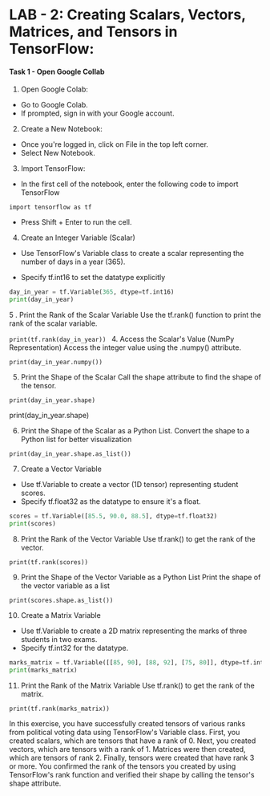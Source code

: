 # LAB - 2: Creating Scalars, Vectors, Matrices, and Tensors in TensorFlow:



#### Task 1 - Open Google Collab

1. Open Google Colab:

- Go to Google Colab.
- If prompted, sign in with your Google account.

2. Create a New Notebook:
- Once you're logged in, click on File in the top left corner.
- Select New Notebook.


3. Import TensorFlow:
- In the first cell of the notebook, enter the following code to import TensorFlow

`import tensorflow as tf`

- Press Shift + Enter to run the cell.

4. Create an Integer Variable (Scalar)

- Use TensorFlow's Variable class to create a scalar representing the number of days in a year (365).

- Specify tf.int16 to set the datatype explicitly

```python
day_in_year = tf.Variable(365, dtype=tf.int16)
print(day_in_year)

```

5 . Print the Rank of the Scalar Variable
Use the tf.rank() function to print the rank of the scalar variable.

`print(tf.rank(day_in_year))
`
4. Access the Scalar's Value (NumPy Representation)
Access the integer value using the .numpy() attribute.

`print(day_in_year.numpy())`

5. Print the Shape of the Scalar
Call the shape attribute to find the shape of the tensor.

`print(day_in_year.shape)`

print(day_in_year.shape)

6. Print the Shape of the Scalar as a Python List. 
Convert the shape to a Python list for better visualization

`print(day_in_year.shape.as_list())
`

7. Create a Vector Variable
- Use tf.Variable to create a vector (1D tensor) representing student scores.
- Specify tf.float32 as the datatype to ensure it's a float.

```python
scores = tf.Variable([85.5, 90.0, 88.5], dtype=tf.float32)
print(scores)

```

8. Print the Rank of the Vector Variable
Use tf.rank() to get the rank of the vector.

`print(tf.rank(scores))`

9. Print the Shape of the Vector Variable as a Python List
Print the shape of the vector variable as a list

`print(scores.shape.as_list())`

10. Create a Matrix Variable

- Use tf.Variable to create a 2D matrix representing the marks of three students in two exams.
- Specify tf.int32 for the datatype.

```python
marks_matrix = tf.Variable([[85, 90], [88, 92], [75, 80]], dtype=tf.int32)
print(marks_matrix)

```

11. Print the Rank of the Matrix Variable
Use tf.rank() to get the rank of the matrix.

`print(tf.rank(marks_matrix))`


In this exercise, you have successfully created tensors of various ranks from political voting data using TensorFlow's Variable class. First, you created scalars, which are tensors that have a rank of 0. Next, you created vectors, which are tensors with a rank of 1. Matrices were then created, which are tensors of rank 2. Finally, tensors were created that have rank 3 or more. You confirmed the rank of the tensors you created by using TensorFlow's rank function and verified their shape by calling the tensor's shape attribute. 
